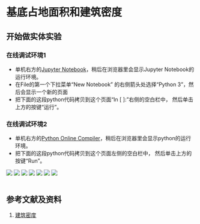 # 基底占地面积和建筑密度

## 开始做实体实验

### 在线调试环境1

- 单机右方的[Jupyter Notebook](https://mybinder.org/v2/gh/ipython/ipython-in-depth/master?filepath=binder/Index.ipynb)，稍后在浏览器里会显示Jupyter Notebook的运行环境。
- 在File的第一个下拉菜单“New Notebook” 的右侧箭头处选择“Python 3”，然后会显示一个新的页面
- 把下面的这段python代码拷贝到这个页面“In [ ]:”右侧的空白栏中， 然后单击上方的按键“运行”。

### 在线调试环境2

- 单机右方的[Python Online Compiler](https://trinket.io/python3/a5bd54189b)，稍后在浏览器里会显示python的运行环境。
- 把下面的这段python代码拷贝到这个页面左侧的空白栏中， 然后单击上方的按键“Run”。

![](/images/矩形在智能建筑设计算法中的应用/基底占地面积和建筑密度/1a1.jpg)
![](/images/矩形在智能建筑设计算法中的应用/基底占地面积和建筑密度/2a1.jpg)
![](/images/矩形在智能建筑设计算法中的应用/基底占地面积和建筑密度/2a2.jpg)
![](/images/矩形在智能建筑设计算法中的应用/基底占地面积和建筑密度/3a1.jpg)
![](/images/矩形在智能建筑设计算法中的应用/基底占地面积和建筑密度/3a2.jpg)
![](/images/矩形在智能建筑设计算法中的应用/基底占地面积和建筑密度/4a1.jpg)
![](/images/矩形在智能建筑设计算法中的应用/基底占地面积和建筑密度/4a2.jpg)

```python

```

## 参考文献及资料

1. [建筑密度](https://zh.wikipedia.org/wiki/%E5%BB%BA%E8%94%BD%E7%8E%87)